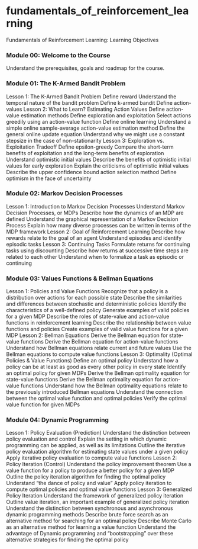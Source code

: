 # fundamentals_of_reinforcement_learning

Fundamentals of Reinforcement Learning: Learning Objectives

### Module 00: Welcome to the Course
Understand the prerequisites, goals and roadmap for the course.

### Module 01: The K-Armed Bandit Problem
Lesson 1: The K-Armed Bandit Problem
Define reward
Understand the temporal nature of the bandit problem
Define k-armed bandit
Define action-values
Lesson 2: What to Learn? Estimating Action Values
Define action-value estimation methods
Define exploration and exploitation
Select actions greedily using an action-value function
Define online learning
Understand a simple online sample-average action-value estimation method
Define the general online update equation
Understand why we might use a constant stepsize in the case of non-stationarity
Lesson 3: Exploration vs. Exploitation Tradeoff
Define epsilon-greedy
Compare the short-term benefits of exploitation and the long-term benefits of exploration
Understand optimistic initial values
Describe the benefits of optimistic initial values for early exploration
Explain the criticisms of optimistic initial values
Describe the upper confidence bound action selection method
Define optimism in the face of uncertainty

### Module 02: Markov Decision Processes
Lesson 1: Introduction to Markov Decision Processes
Understand Markov Decision Processes, or MDPs
Describe how the dynamics of an MDP are defined
Understand the graphical representation of a Markov Decision Process
Explain how many diverse processes can be written in terms of the MDP framework
Lesson 2: Goal of Reinforcement Learning
Describe how rewards relate to the goal of an agent
Understand episodes and identify episodic tasks
Lesson 3: Continuing Tasks
Formulate returns for continuing tasks using discounting
Describe how returns at successive time steps are related to each other
Understand when to formalize a task as episodic or continuing

### Module 03: Values Functions & Bellman Equations
Lesson 1: Policies and Value Functions
Recognize that a policy is a distribution over actions for each possible state
Describe the similarities and differences between stochastic and deterministic policies
Identify the characteristics of a well-defined policy
Generate examples of valid policies for a given MDP
Describe the roles of state-value and action-value functions in reinforcement learning
Describe the relationship between value functions and policies
Create examples of valid value functions for a given MDP
Lesson 2: Bellman Equations
Derive the Bellman equation for state-value functions
Derive the Bellman equation for action-value functions
Understand how Bellman equations relate current and future values
Use the Bellman equations to compute value functions
Lesson 3: Optimality (Optimal Policies & Value Functions)
Define an optimal policy
Understand how a policy can be at least as good as every other policy in every state
Identify an optimal policy for given MDPs
Derive the Bellman optimality equation for state-value functions
Derive the Bellman optimality equation for action-value functions
Understand how the Bellman optimality equations relate to the previously
introduced Bellman equations
Understand the connection between the optimal value function and optimal policies
Verify the optimal value function for given MDPs

### Module 04: Dynamic Programming
Lesson 1: Policy Evaluation (Prediction)
Understand the distinction between policy evaluation and control
Explain the setting in which dynamic programming can be applied, as well as its limitations
Outline the iterative policy evaluation algorithm for estimating state values under a given policy
Apply iterative policy evaluation to compute value functions
Lesson 2: Policy Iteration (Control)
Understand the policy improvement theorem
Use a value function for a policy to produce a better policy for a given MDP
Outline the policy iteration algorithm for finding the optimal policy
Understand “the dance of policy and value”
Apply policy iteration to compute optimal policies and optimal value functions
Lesson 3: Generalized Policy Iteration
Understand the framework of generalized policy iteration
Outline value iteration, an important example of generalized policy iteration
Understand the distinction between synchronous and asynchronous dynamic programming methods
Describe brute force search as an alternative method for searching for an optimal policy
Describe Monte Carlo as an alternative method for learning a value function
Understand the advantage of Dynamic programming and “bootstrapping” over these alternative strategies for finding the optimal policy

